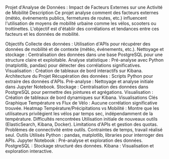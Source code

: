Projet d'Analyse de Données : Impact de Facteurs Externes sur une Activité de Mobilité
Description
Ce projet analyse comment des facteurs externes (météo, événements publics, fermetures de routes, etc.) influencent l'utilisation de moyens de mobilité urbaine comme les vélos, scooters ou trottinettes. L'objectif est d'établir des corrélations et tendances entre ces facteurs et les données de mobilité.

Objectifs
Collecte des données : Utilisation d'APIs pour récupérer des données de mobilité et de contexte (météo, événements, etc.).
Nettoyage et stockage : Centralisation des données dans une base PostgreSQL pour une structure claire et exploitable.
Analyse statistique : Pré-analyse avec Python (matplotlib, pandas) pour détecter des corrélations significatives.
Visualisation : Création de tableaux de bord interactifs sur Kibana.
Architecture du Projet
Récupération des données : Scripts Python pour extraire des données d'APIs.
Pré-analyse : Nettoyage et analyse initiale dans Jupyter Notebook.
Stockage : Centralisation des données dans PostgreSQL pour permettre des jointures et agrégations.
Visualisation : Création de tableaux de bord dynamiques sur Kibana.
Visualisations Clés
Graphique Température vs Flux de Vélo : Aucune corrélation significative trouvée.
Heatmap Température/Précipitations vs Mobilité : Montre que les utilisateurs privilégient les vélos par temps sec, indépendamment de la température.
Difficultés rencontrées
Utilisation initiale de nouveaux outils (ElasticSearch, Kibana, Docker).
Limitations d'APIs et gestion des quotas.
Problèmes de connectivité entre outils.
Contraintes de temps, travail réalisé seul.
Outils Utilisés
Python : pandas, matplotlib, libraries pour interroger des APIs.
Jupyter Notebook : Pré-analyse et exploration des données.
PostgreSQL : Stockage structuré des données.
Kibana : Visualisation et exploration interactive.

